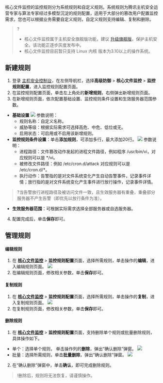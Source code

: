 核心文件监控的监控规则分为系统规则和自定义规则。系统规则为腾讯主机安全运营专家与算法专家经过多模型沉淀的规则配置，适用于大部分的篡改用户配置监控需求，您也可以根据业务需要自定义规则，自定义规则支持编辑、复制和删除。
>?
>- 核心文件监控属于主机安全旗舰版功能，建议 [升级旗舰版](https://buy.cloud.tencent.com/yunjing?ADTAG=cwp.buy.pro.coreFile)，保护主机安全。该功能正逐步灰度发布中。
>- 核心文件监控目前暂只支持 Linux 内核 版本为3.10以上的操作系统。

## 新建规则
1. 登录 [主机安全控制台](https://console.cloud.tencent.com/cwp/defend/coreFile)，在左侧导航栏，选择**高级防御** > **核心文件监控** > **监控规则配置**，进入监控规则配置页面。
2. 在监控规则配置页面，单击左上角处的**新增规则**，右侧弹出新增规则页面。
3. 在新增规则页面，依次配置基础设置、监控规则条件设置和生效服务器范围参数。
 - **基础设置**
 ![](https://qcloudimg.tencent-cloud.cn/raw/4882aecbf1b1c2b40566eb086b7bdc16.png)
 参数说明：
    - 规则名称：自定义名称。
    - 威胁等级：根据实际需求可选择高危、中危、低位或无。
    - 启用状态：可启用或不启用该新增规则。
 - **监控规则条件设置**：单击**添加规则**，可添加多行，最大添加20行。
 ![](https://qcloudimg.tencent-cloud.cn/raw/827e31962b3ae02f5375c0a21681319d.png)
 参数说明：
    - 进程路径：文件篡改动作发起的进程文件路径，例如程序 /usr/bin/vi，对应规则可以是 */vi。
    - 被修改文件路径：例如 /etc/cron.d/attack 对应规则可以是 /etc/cron.d/*。
    - 执行动作：告警指的是对文件系统变化产生自动告警事件，记录事件详情；放行指的是对文件系统变化产生事件进行放行操作，记录事件详情。
>?当告警放行进程路径及被访问文件一致，且生效服务器有重叠，重叠部分服务器不产生告警（即优先以放行条件为准）。
 - **生效服务器范围**：可根据实际需求选择全部服务器或自选服务器。
4. 配置完成后，单击**保存**即可。

## 管理规则

#### 编辑规则
1. 在 **[核心文件监控](https://console.cloud.tencent.com/cwp/defend/coreFile/rule)** > **监控规则配置**页面，选择所需规则，单击操作的**编辑**，进入编辑规则页面。
![](https://qcloudimg.tencent-cloud.cn/raw/144a86e893fb30d7df5101f838715eee.png)
2. 在编辑规则页面，修改相关参数，单击**保存**即可。

#### 复制规则
1. 在 **[核心文件监控](https://console.cloud.tencent.com/cwp/defend/coreFile/rule)** > **监控规则配置**页面，选择所需规则，单击操作的**复制**，进入复制规则页面。
![](https://qcloudimg.tencent-cloud.cn/raw/ce4d797f3c7cf6bd2de1baed839dbca9.png)
2. 在复制规则页面，修改相关参数，单击**保存**即可。

#### 删除规则
1. 在 **[核心文件监控](https://console.cloud.tencent.com/cwp/defend/coreFile/rule)** > **监控规则配置**页面，支持删除单个规则或批量删除规则，具体操作如下。
 - 单个：选择单个规则， 单击操作列的**删除**，弹出“确认删除”弹窗。
![](https://qcloudimg.tencent-cloud.cn/raw/4e457772b773160b0b3587070d16ec7e.png) 
 - 批量：选择所需规则，单击**批量删除**，弹出“确认删除”弹窗。
 ![](https://qcloudimg.tencent-cloud.cn/raw/2d75f57800d83a52af20e036943590fe.png)
2. 在“确认删除”弹窗中，单击**确认**，即可完成删除规则。
>!删除后，规则将无法恢复，请谨慎操作。
>

